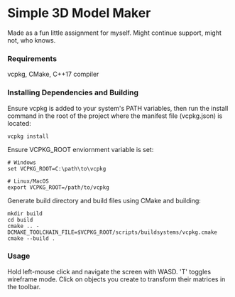 # Simple 3D Model Maker

Made as a fun little assignment for myself. Might continue support, might not, who knows.

### Requirements

vcpkg, CMake, C++17 compiler

### Installing Dependencies and Building

Ensure vcpkg is added to your system's PATH variables, then run the install command in the root of the project where the manifest file (vcpkg.json) is located:

```
vcpkg install
```

Ensure VCPKG_ROOT enviornment variable is set:

```
# Windows
set VCPKG_ROOT=C:\path\to\vcpkg

# Linux/MacOS
export VCPKG_ROOT=/path/to/vcpkg
```

Generate build directory and build files using CMake and building:
```
mkdir build
cd build
cmake .. -DCMAKE_TOOLCHAIN_FILE=$VCPKG_ROOT/scripts/buildsystems/vcpkg.cmake
cmake --build .
```

### Usage

Hold left-mouse click and navigate the screen with WASD.
'T' toggles wireframe mode.
Click on objects you create to transform their matrices in the toolbar.